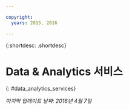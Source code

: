```yaml
---

copyright:
  years: 2015, 2016

---
```


{:shortdesc: .shortdesc} 

# Data & Analytics 서비스
{: #data_analytics_services}

*마지막 업데이트 날짜: 2016년 4월 7일*
